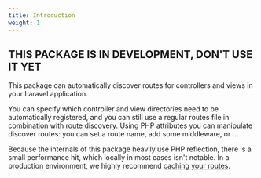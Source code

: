 ```yaml
---
title: Introduction
weight: 1
---
```


## THIS PACKAGE IS IN DEVELOPMENT, DON'T USE IT YET

This package can automatically discover routes for controllers and views in your Laravel application.

You can specify which controller and view directories need to be automatically registered, and you can still use a regular routes file in combination with route discovery. Using PHP attributes you can manipulate discover routes: you can set a route name, add some middleware, or ...

Because the internals of this package heavily use PHP reflection, there is a small performance hit, which locally in most cases isn't notable. In a production environment, we highly recommend [caching your routes](https://laravel.com/docs/8.x/routing#route-caching). 

